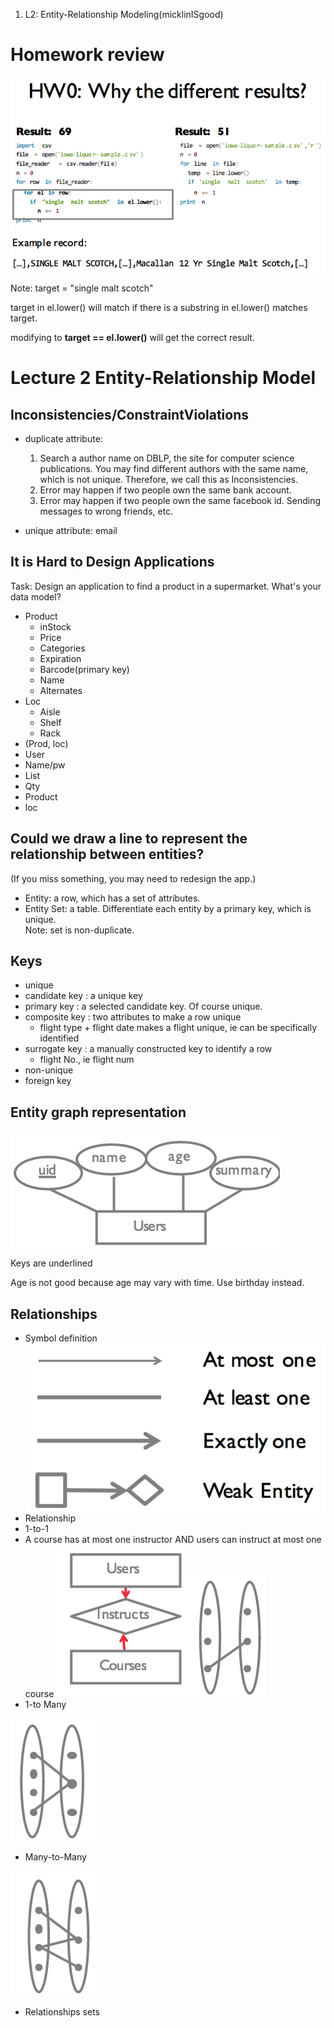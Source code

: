 1. L2: Entity-Relationship Modeling(micklinISgood)

# Homework review

![](https://github.com/micklinISgood/scribenotes/blob/master/L2/img1.png)

Note:
target = "single malt scotch"

target in el.lower() will match if there is a substring in el.lower() matches target.

modifying to **target == el.lower()** will get the correct result.



# Lecture 2 Entity-Relationship Model
## Inconsistencies/ConstraintViolations

* duplicate attribute: 
 
  1. Search a author name on DBLP, the site for computer science publications. You may find different authors with the same name, which is not unique. Therefore, we call this as Inconsistencies.
  2. Error may happen if two people own the same bank account.
  3. Error may happen if two people own the same facebook id. Sending messages to wrong friends, etc.
* unique attribute: email

## It is Hard to Design Applications

Task: Design an application to find a product in a supermarket. What's your data model?

* Product
  * inStock
  * Price
  * Categories
  * Expiration
  * Barcode(primary key)
  * Name
  * Alternates
* Loc 
  * Aisle
  * Shelf
  * Rack
* (Prod, loc)
* User
 * Name/pw
 * List
 * Qty
 * Product
 * loc

## Could we draw a line to represent the relationship between entities?
(If you miss something, you may need to redesign the app.)
* Entity: a row, which has a set of attributes.
* Entity Set: a table. Differentiate each entity by a primary key, which is unique.    
Note: set is non-duplicate.

## Keys
* unique
 * candidate key : a unique key 
 * primary key : a selected candidate key. Of course unique.
 * composite key : two attributes to make a row unique
   * flight type + flight date makes a flight unique, ie can be specifically identified
 * surrogate key : a manually constructed key to identify a row
   * flight No., ie flight num
* non-unique
 * foreign key

## Entity graph representation
![](https://github.com/micklinISgood/scribenotes/blob/master/L2/img7.37.50%20PM.png)

Keys are underlined

Age is not good because age may vary with time. Use birthday instead.

## Relationships
* Symbol definition
![](https://github.com/micklinISgood/scribenotes/blob/master/L2/img10.37.51%20PM.png)
* Relationship
 * 1-to-1
 * A course has at most one instructor AND users can instruct at most one course
![](https://github.com/micklinISgood/scribenotes/blob/master/L2/img10.38.28%20PM.png)![](https://github.com/micklinISgood/scribenotes/blob/master/L2/11.png)
 * 1-to Many

![](https://github.com/micklinISgood/scribenotes/blob/master/L2/1m.png)
 * Many-to-Many

![](https://github.com/micklinISgood/scribenotes/blob/master/L2/mm.png)
* Relationships sets




 





